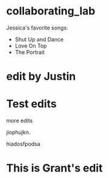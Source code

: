 # collaborating_lab


Jessica's favorite songs:
  - Shut Up and Dance 
  - Love On Top
  - The Portrait

# edit by Justin
# Test edits
more edits

jiophujkn.

hiadosfpodsa

# This is Grant's edit

